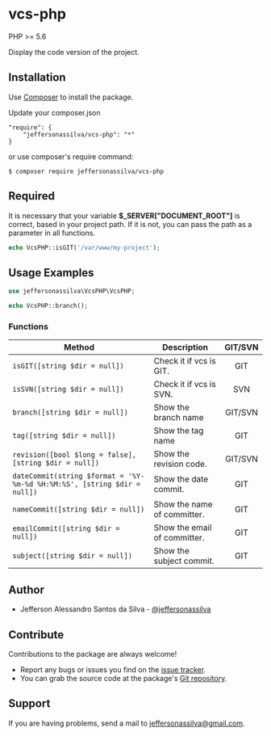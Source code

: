 vcs-php
================

PHP >= 5.6

Display the code version of the project.

Installation
------------

Use [Composer] to install the package.

Update your composer.json

```
"require": {
    "jeffersonassilva/vcs-php": "*"
}
```

or use composer's require command:

```
$ composer require jeffersonassilva/vcs-php
```

Required
-------

It is necessary that your variable **$_SERVER["DOCUMENT_ROOT"]** is correct, based in your project path. If it is not, you can pass the path as a parameter in all functions.

```php
echo VcsPHP::isGIT('/var/www/my-project');
```

Usage Examples
-------

```php
use jeffersonassilva\VcsPHP\VcsPHP;

echo VcsPHP::branch();
```

### Functions

Method                                                                   | Description                  | GIT/SVN
------------------------------------------------------------------------ | ---------------------------- | :-------:
`isGIT([string $dir = null])`                                            | Check it if vcs is GIT.      | GIT
`isSVN([string $dir = null])`                                            | Check it if vcs is SVN.      | SVN
`branch([string $dir = null])`                                           | Show the branch name         | GIT/SVN
`tag([string $dir = null])`                                              | Show the tag name            | GIT
`revision([bool $long = false], [string $dir = null])`                   | Show the revision code.      | GIT/SVN
`dateCommit(string $format = '%Y-%m-%d %H:%M:%S', [string $dir = null])` | Show the date commit.        | GIT
`nameCommit([string $dir = null])`                                       | Show the name of committer.  | GIT
`emailCommit([string $dir = null])`                                      | Show the email of committer. | GIT
`subject([string $dir = null])`                                          | Show the subject commit.     | GIT

Author
-------

* Jefferson Alessandro Santos da Silva - [@jeffersonassilva]

Contribute
----------

Contributions to the package are always welcome!

* Report any bugs or issues you find on the [issue tracker].
* You can grab the source code at the package's [Git repository].

Support
-------

If you are having problems, send a mail to jeffersonassilva@gmail.com.


[Composer]: https://getcomposer.org
[issue tracker]: https://github.com/jeffersonassilva/vcs-php/issues
[Git repository]: https://github.com/jeffersonassilva/vcs-php
[@jeffersonassilva]: https://instagram.com/jeffersonassilva/